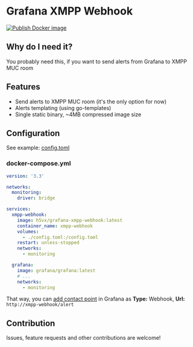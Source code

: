 # Grafana XMPP Webhook

[![Publish Docker image](https://github.com/h5vx/grafana-xmpp-webhook/actions/workflows/docker-push.yaml/badge.svg)](https://github.com/h5vx/grafana-xmpp-webhook/actions/workflows/docker-push.yaml)

## Why do I need it?
You probably need this, if you want to send alerts from Grafana to XMPP MUC room

## Features
- Send alerts to XMPP MUC room (it's the only option for now)
- Alerts templating (using go-templates)
- Single static binary, ~4MB compressed image size

## Configuration
See example: [config.toml](./config.toml)

### docker-compose.yml
```yaml
version: '3.3'

networks:
  monitoring:
    driver: bridge

services:
  xmpp-webhook:
    image: h5vx/grafana-xmpp-webhook:latest
    container_name: xmpp-webhook
    volumes:
      - ./config.toml:/config.toml
    restart: unless-stopped
    networks:
      - monitoring

  grafana:
    image: grafana/grafana:latest
    # ...
    networks:
      - monitoring
```

That way, you can [add contact point](https://grafana.com/docs/grafana/latest/alerting/contact-points/create-contact-point/) in Grafana as **Type:** Webhook, **Url:** `http://xmpp-webhook/alert`

## Contribution
Issues, feature requests and other contributions are welcome!
